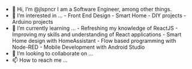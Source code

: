 - 👋 Hi, I’m @jlspncr
      I am a Software Engineer, among other things.
- 👀 I’m interested in ...
      - Front End Design
      - Smart Home
      - DIY projects
      - Arduino projects
- 🌱 I’m currently learning ...
      - Refreshing my knowledge of ReactJS
      - Improving my skills and understanding of React applications
      - Smart Home design with HomeAssistant
      - Flow based programming with Node-RED
      - Mobile Development with Android Studio
- 💞️ I’m looking to collaborate on ...
- 📫 How to reach me ...
